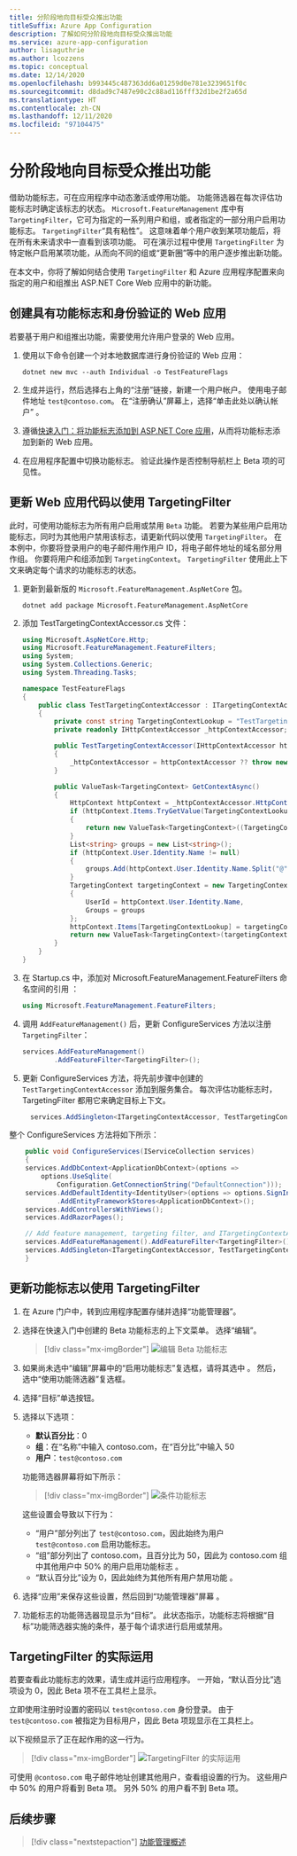 ```yaml
---
title: 分阶段地向目标受众推出功能
titleSuffix: Azure App Configuration
description: 了解如何分阶段地向目标受众推出功能
ms.service: azure-app-configuration
author: lisaguthrie
ms.author: lcozzens
ms.topic: conceptual
ms.date: 12/14/2020
ms.openlocfilehash: b993445c487363dd6a01259d0e781e3239651f0c
ms.sourcegitcommit: d8dad9c7487e90c2c88ad116fff32d1be2f2a65d
ms.translationtype: HT
ms.contentlocale: zh-CN
ms.lasthandoff: 12/11/2020
ms.locfileid: "97104475"
---
```

# <a name="enable-staged-rollout-of-features-for-targeted-audiences"></a>分阶段地向目标受众推出功能

借助功能标志，可在应用程序中动态激活或停用功能。 功能筛选器在每次评估功能标志时确定该标志的状态。 `Microsoft.FeatureManagement` 库中有 `TargetingFilter`，它可为指定的一系列用户和组，或者指定的一部分用户启用功能标志。 `TargetingFilter`“具有粘性”。 这意味着单个用户收到某项功能后，将在所有未来请求中一直看到该项功能。 可在演示过程中使用 `TargetingFilter` 为特定帐户启用某项功能，从而向不同的组或“更新圈”等中的用户逐步推出新功能。

在本文中，你将了解如何结合使用 `TargetingFilter` 和 Azure 应用程序配置来向指定的用户和组推出 ASP.NET Core Web 应用中的新功能。

## <a name="create-a-web-application-with-feature-flags-and-authentication"></a>创建具有功能标志和身份验证的 Web 应用

若要基于用户和组推出功能，需要使用允许用户登录的 Web 应用。

1. 使用以下命令创建一个对本地数据库进行身份验证的 Web 应用：

   ```dotnetcli
   dotnet new mvc --auth Individual -o TestFeatureFlags
   ```

1. 生成并运行，然后选择右上角的“注册”链接，新建一个用户帐户。 使用电子邮件地址 `test@contoso.com`。 在“注册确认”屏幕上，选择“单击此处以确认帐户” 。

1. 遵循[快速入门：将功能标志添加到 ASP.NET Core 应用](./quickstart-feature-flag-aspnet-core.md)，从而将功能标志添加到新的 Web 应用。

1. 在应用程序配置中切换功能标志。 验证此操作是否控制导航栏上 Beta 项的可见性。

## <a name="update-the-web-application-code-to-use-targetingfilter"></a>更新 Web 应用代码以使用 TargetingFilter

此时，可使用功能标志为所有用户启用或禁用 `Beta` 功能。 若要为某些用户启用功能标志，同时为其他用户禁用该标志，请更新代码以使用 `TargetingFilter`。 在本例中，你要将登录用户的电子邮件用作用户 ID，将电子邮件地址的域名部分用作组。 你要将用户和组添加到 `TargetingContext`。 `TargetingFilter` 使用此上下文来确定每个请求的功能标志的状态。

1. 更新到最新版的 `Microsoft.FeatureManagement.AspNetCore` 包。

   ```dotnetcli
   dotnet add package Microsoft.FeatureManagement.AspNetCore
   ```

1. 添加 TestTargetingContextAccessor.cs 文件：

    ```csharp
    using Microsoft.AspNetCore.Http;
    using Microsoft.FeatureManagement.FeatureFilters;
    using System;
    using System.Collections.Generic;
    using System.Threading.Tasks;

    namespace TestFeatureFlags
    {
        public class TestTargetingContextAccessor : ITargetingContextAccessor
        {
            private const string TargetingContextLookup = "TestTargetingContextAccessor.TargetingContext";
            private readonly IHttpContextAccessor _httpContextAccessor;

            public TestTargetingContextAccessor(IHttpContextAccessor httpContextAccessor)
            {
                _httpContextAccessor = httpContextAccessor ?? throw new ArgumentNullException(nameof(httpContextAccessor));
            }

            public ValueTask<TargetingContext> GetContextAsync()
            {
                HttpContext httpContext = _httpContextAccessor.HttpContext;
                if (httpContext.Items.TryGetValue(TargetingContextLookup, out object value))
                {
                    return new ValueTask<TargetingContext>((TargetingContext)value);
                }
                List<string> groups = new List<string>();
                if (httpContext.User.Identity.Name != null)
                {
                    groups.Add(httpContext.User.Identity.Name.Split("@", StringSplitOptions.None)[1]);
                }
                TargetingContext targetingContext = new TargetingContext
                {
                    UserId = httpContext.User.Identity.Name,
                    Groups = groups
                };
                httpContext.Items[TargetingContextLookup] = targetingContext;
                return new ValueTask<TargetingContext>(targetingContext);
            }
        }
    }
    ```

1. 在 Startup.cs 中，添加对 Microsoft.FeatureManagement.FeatureFilters 命名空间的引用 ：

    ```csharp
    using Microsoft.FeatureManagement.FeatureFilters;
    ```

1. 调用 `AddFeatureManagement()` 后，更新 ConfigureServices 方法以注册 `TargetingFilter`：

    ```csharp
    services.AddFeatureManagement()
            .AddFeatureFilter<TargetingFilter>();
    ```

1. 更新 ConfigureServices 方法，将先前步骤中创建的 `TestTargetingContextAccessor` 添加到服务集合。 每次评估功能标志时，TargetingFilter 都用它来确定目标上下文。

    ```csharp
      services.AddSingleton<ITargetingContextAccessor, TestTargetingContextAccessor>();
    ```

整个 ConfigureServices 方法将如下所示：

```csharp
    public void ConfigureServices(IServiceCollection services)
    {
    services.AddDbContext<ApplicationDbContext>(options =>
        options.UseSqlite(
            Configuration.GetConnectionString("DefaultConnection")));
    services.AddDefaultIdentity<IdentityUser>(options => options.SignIn.RequireConfirmedAccount = true)
            .AddEntityFrameworkStores<ApplicationDbContext>();
    services.AddControllersWithViews();
    services.AddRazorPages();

    // Add feature management, targeting filter, and ITargetingContextAccessor to service collection
    services.AddFeatureManagement().AddFeatureFilter<TargetingFilter>();
    services.AddSingleton<ITargetingContextAccessor, TestTargetingContextAccessor>();
    }
```

## <a name="update-the-feature-flag-to-use-targetingfilter"></a>更新功能标志以使用 TargetingFilter

1. 在 Azure 门户中，转到应用程序配置存储并选择“功能管理器”。

1. 选择在快速入门中创建的 Beta 功能标志的上下文菜单。 选择“编辑”。

    > [!div class="mx-imgBorder"]
    > ![编辑 Beta 功能标志](./media/edit-beta-feature-flag.png)

1. 如果尚未选中“编辑”屏幕中的“启用功能标志”复选框，请将其选中 。 然后，选中“使用功能筛选器”复选框。

1. 选择“目标”单选按钮。

1. 选择以下选项：

    - **默认百分比**：0
    - **组**：在“名称”中输入 contoso.com，在“百分比”中输入 50
    - **用户**：`test@contoso.com`

    功能筛选器屏幕将如下所示：

    > [!div class="mx-imgBorder"]
    > ![条件功能标志](./media/feature-flag-filter-enabled.png)

    这些设置会导致以下行为：

    - “用户”部分列出了 `test@contoso.com`，因此始终为用户 `test@contoso.com` 启用功能标志。
    - “组”部分列出了 contoso.com，且百分比为 50，因此为 contoso.com 组中其他用户中 50% 的用户启用功能标志    。
    - “默认百分比”设为 0，因此始终为其他所有用户禁用功能 。

1. 选择“应用”来保存这些设置，然后回到“功能管理器”屏幕 。

1. 功能标志的功能筛选器现显示为“目标”。 此状态指示，功能标志将根据“目标”功能筛选器实施的条件，基于每个请求进行启用或禁用。

## <a name="targetingfilter-in-action"></a>TargetingFilter 的实际运用

若要查看此功能标志的效果，请生成并运行应用程序。 一开始，“默认百分比”选项设为 0，因此 Beta 项不在工具栏上显示。

立即使用注册时设置的密码以 `test@contoso.com` 身份登录。 由于 `test@contoso.com` 被指定为目标用户，因此 Beta 项现显示在工具栏上。

以下视频显示了正在起作用的这一行为。

> [!div class="mx-imgBorder"]
> ![TargetingFilter 的实际运用](./media/feature-flags-targetingfilter.gif)

可使用 `@contoso.com` 电子邮件地址创建其他用户，查看组设置的行为。 这些用户中 50% 的用户将看到 Beta 项。 另外 50% 的用户看不到 Beta 项。

## <a name="next-steps"></a>后续步骤

> [!div class="nextstepaction"]
> [功能管理概述](./concept-feature-management.md)